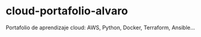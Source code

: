 # cloud-portafolio-alvaro
Portafolio de aprendizaje cloud: AWS, Python, Docker, Terraform, Ansible...

